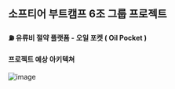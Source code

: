 ## 소프티어 부트캠프 6조 그룹 프로젝트 
#### ⛽️ 유류비 절약 플랫폼 - 오일 포켓 ( Oil Pocket )

#### 프로젝트 예상 아키텍쳐
![image](https://user-images.githubusercontent.com/35219960/216689583-02c6b5d7-8b2e-4074-9790-51727801b2ee.png)

